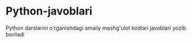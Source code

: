 # Python-javoblari
Python darslarini o'rganishdagi amaliy mashg'ulot kodlari javoblari yozib boriladi
